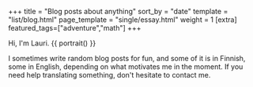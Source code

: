+++
title = "Blog posts about anything"
sort_by = "date"
template = "list/blog.html"
page_template = "single/essay.html"
weight = 1
[extra]
featured_tags=["adventure","math"]
+++

Hi, I'm Lauri. {{ portrait() }}

I sometimes write random blog posts for fun, and some of it is in Finnish, some in English, depending on what motivates me in the moment. If you need help translating something, don't hesitate to contact me.